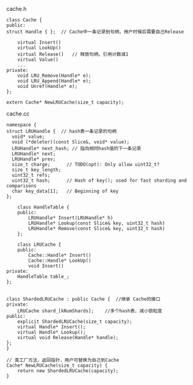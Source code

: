 cache.h

    class Cache {
    public:
	struct Handle { };  // Cache中一条记录到句柄，用户时候后需要自己Release

        virtual Insert()
        virtual LookUp()
        virtual Release()   // 释放句柄，引用计数减1
        virtual Value()
        ...
    private:
        void LRU_Remove(Handle* e);
        void LRU_Append(Handle* e);
        void Unref(Handle* e);
    };
    
    extern Cache* NewLRUCache(size_t capacity);

    
cache.cc

    namespace {
	struct LRUHandle {	// hash表一条记录的句柄
	  void* value;
	  void (*deleter)(const Slice&, void* value);
	  LRUHandle* next_hash;	// 指向相同hash值的下一条记录
	  LRUHandle* next;
	  LRUHandle* prev;
	  size_t charge;      // TODO(opt): Only allow uint32_t?
	  size_t key_length;
	  uint32_t refs;
	  uint32_t hash;      // Hash of key(); used for fast sharding and comparisons
	  char key_data[1];   // Beginning of key
	};

        class HandleTable {
        public:
            LRUHandle* Insert(LRUHandle* h)
            LRUHandle* Lookup(const Slice& key, uint32_t hash)
            LRUHandle* Remove(const Slice& key, uint32_t hash)
        };
        
        class LRUCache {
        public:
            Cache::Handle* Insert()
            Cache::Handle* LookUp()
            void Insert()
	private:
	    HandleTable table_;
	};


	class ShardedLRUCache : public Cache {  //继承 Cache的接口
	private:	    
	    LRUCache shard_[kNumShards];	//多个hash表，减小锁粒度
	public:
	    explicit ShardedLRUCache(size_t capacity);
	    virtual Handle* Insert();
	    virtual Handle* Lookup();
	    virtual void Release(Handle* handle);
	};
    }

    // 类工厂方法，返回指针，用户可替换为自己到Cache
    Cache* NewLRUCache(size_t capacity) {
        return new ShardedLRUCache(capacity);
    }

    
    
